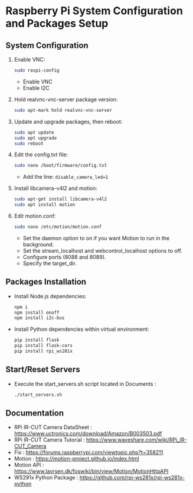 # Raspberry Pi System Configuration and Packages Setup

## System Configuration

1. Enable VNC:
   ```bash
   sudo raspi-config
   ```
   - Enable VNC
   - Enable I2C

2. Hold realvnc-vnc-server package version:
   ```bash
   sudo apt-mark hold realvnc-vnc-server
   ```

3. Update and upgrade packages, then reboot:
   ```bash
   sudo apt update
   sudo apt upgrade
   sudo reboot
   ```

4. Edit the config.txt file:
   ```bash
   sudo nano /boot/firmware/config.txt
   ```
   - Add the line: `disable_camera_led=1`

5. Install libcamera-v4l2 and motion:
   ```bash
   sudo apt-get install libcamera-v4l2
   sudo apt install motion
   ```

6. Edit motion.conf:
   ```bash
   sudo nano /etc/motion/motion.conf
   ```
   - Set the daemon option to on if you want Motion to run in the background.
   - Set the stream_localhost and webcontrol_localhost options to off.
   - Configure ports (8088 and 8089).
   - Specify the target_dir.

## Packages Installation

- Install Node.js dependencies:
  ```bash
  npm i
  npm install onoff
  npm install i2c-bus
  ```

- Install Python dependencies within virtual environment:
  ```bash
  pip install flask
  pip install flask-cors
  pip install rpi_ws281x
  ```

## Start/Reset Servers

- Execute the start_servers.sh script located in Documents :
  ```bash
  ./start_servers.sh
  ```


## Documentation 

   - RPi IR-CUT Camera DataSheet : https://www.uctronics.com/download/Amazon/B003503.pdf
   - RPi IR-CUT Camera Tutorial : https://www.waveshare.com/wiki/RPi_IR-CUT_Camera
   - Fix : https://forums.raspberrypi.com/viewtopic.php?t=358211
   - Motion : https://motion-project.github.io/index.html
   - Motion API : https://www.lavrsen.dk/foswiki/bin/view/Motion/MotionHttpAPI
   - WS291x Python Package : https://github.com/rpi-ws281x/rpi-ws281x-python
